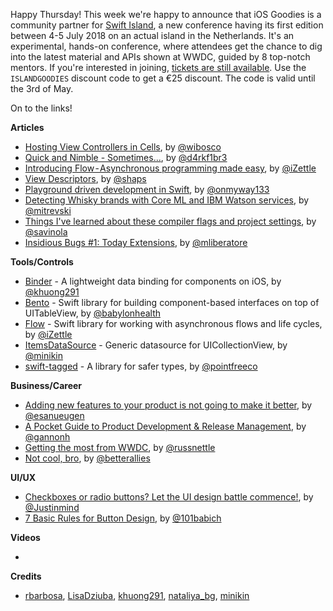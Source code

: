 Happy Thursday! This week we're happy to announce that iOS Goodies is a community partner for [Swift Island](https://swiftisland.nl/), a new conference having its first edition between 4-5 July 2018 on an actual island in the Netherlands. It's an experimental, hands-on conference, where attendees get the chance to dig into the latest material and APIs shown at WWDC, guided by 8 top-notch mentors. If you're interested in joining, [tickets are still available](https://swiftisland.nl/#tickets). Use the `ISLANDGOODIES` discount code to get a €25 discount. The code is valid until the 3rd of May.

On to the links!

**Articles**

* [Hosting View Controllers in Cells](http://williamboles.me/hosting-viewcontrollers-in-cells/), by [@wibosco](https://twitter.com/wibosco)
* [Quick and Nimble - Sometimes...](http://drekka.ghost.io/quick-and-nimble-sometimes/), by [@d4rkf1br3](https://twitter.com/d4rkf1br3)
* [Introducing Flow - Asynchronous programming made easy](https://medium.com/izettle-engineering/introducing-flow-42de51988aea), by [@iZettle](https://twitter.com/iZettle)
* [View Descriptors](https://152percent.com/blog/2018/4/16/view-descriptors), by [@shaps](https://twitter.com/shaps)
* [Playground driven development in Swift](https://medium.com/flawless-app-stories/playground-driven-development-in-swift-cf167489fe7b), by [@onmyway133](https://twitter.com/onmyway133)
* [Detecting Whisky brands with Core ML and IBM Watson services](https://martinmitrevski.com/2018/04/14/detecting-whisky-brands-with-core-ml-and-ibm-watson-services/), by [@mitrevski](https://twitter.com/mitrevski)
* [Things I've learned about these compiler flags and project settings](https://gist.github.com/lsavino/38367f10c2d20aeec4f031610d2929b8), by [@savinola](https://twitter.com/savinola)
* [Insidious Bugs #1: Today Extensions](https://blog.lickability.com/insidious-bugs-1-today-extensions-345fb3bcd6a2), by [@mliberatore](https://twitter.com/mliberatore)

**Tools/Controls**

* [Binder](https://github.com/khuong291/Binder) - A lightweight data binding for components on iOS, by [@khuong291](https://twitter.com/khuong291)
* [Bento](https://github.com/Babylonpartners/Bento) - Swift library for building component-based interfaces on top of UITableView, by [@babylonhealth](https://twitter.com/babylonhealth)
* [Flow](https://github.com/izettle/Flow) - Swift library for working with asynchronous flows and life cycles, by [@iZettle](https://twitter.com/iZettle)
* [ItemsDataSource](https://github.com/minikin/ItemsDataSource) - Generic datasource for UICollectionView, by [@minikin](https://twitter.com/minikin)
* [swift-tagged](https://github.com/pointfreeco/swift-tagged) - A library for safer types, by [@pointfreeco](https://twitter.com/pointfreeco)

**Business/Career**

* [Adding new features to your product is not going to make it better](https://blog.prototypr.io/adding-new-features-to-your-product-is-not-going-to-make-it-better-449f07ab397e), by [@esanueugen](https://twitter.com/esanueugen)
* [A Pocket Guide to Product Development & Release Management](https://medium.com/productcamp/a-pocket-guide-to-product-development-release-management-b8240a9591a8), by [@gannonh](https://twitter.com/gannonh)
* [Getting the most from WWDC](https://medium.com/p-s-studio/getting-the-most-from-wwdc-5cd0ba989ed), by [@russnettle](https://twitter.com/russnettle)
* [Not cool, bro](https://code.likeagirl.io/not-cool-bro-cb8a187b3da7), by [@betterallies](https://twitter.com/betterallies)

**UI/UX**

* [Checkboxes or radio buttons? Let the UI design battle commence!](https://blog.prototypr.io/checkboxes-or-radio-buttons-let-the-ui-design-battle-commence-b46aea686e23), by [@Justinmind](https://twitter.com/just_in_mind)
* [7 Basic Rules for Button Design](http://babich.biz/7-rules-of-buttons/), by [@101babich](https://twitter.com/101babich)

**Videos**

* 

**Credits**

* [rbarbosa](https://github.com/rbarbosa), [LisaDziuba](https://github.com/lisadziuba), [khuong291](https://github.com/khuong291), [nataliya_bg](https://github.com/nataliq), [minikin](https://github.com/minikin)
